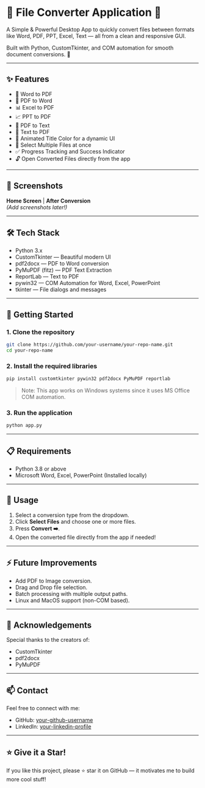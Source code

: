 # 📄 File Converter Application 🔁

A Simple & Powerful Desktop App to quickly convert files between formats like Word, PDF, PPT, Excel, Text — all from a clean and responsive GUI.

Built with Python, CustomTkinter, and COM automation for smooth document conversions. 🚀

---

## ✨ Features

- 📝 Word to PDF  
- 📄 PDF to Word  
- 📊 Excel to PDF  
- 📈 PPT to PDF  
- 📜 PDF to Text  
- 📑 Text to PDF  
- 🎨 Animated Title Color for a dynamic UI  
- 📂 Select Multiple Files at once  
- ✅ Progress Tracking and Success Indicator  
- 🔓 Open Converted Files directly from the app  

---

## 📸 Screenshots

**Home Screen** | **After Conversion**  
*(Add screenshots later!)*

---

## 🛠️ Tech Stack

- Python 3.x  
- CustomTkinter — Beautiful modern UI  
- pdf2docx — PDF to Word conversion  
- PyMuPDF (fitz) — PDF Text Extraction  
- ReportLab — Text to PDF  
- pywin32 — COM Automation for Word, Excel, PowerPoint  
- tkinter — File dialogs and messages  

---

## 🚀 Getting Started

### 1. Clone the repository

```bash
git clone https://github.com/your-username/your-repo-name.git
cd your-repo-name
```

### 2. Install the required libraries

```bash
pip install customtkinter pywin32 pdf2docx PyMuPDF reportlab
```

> Note: This app works on Windows systems since it uses MS Office COM automation.

### 3. Run the application

```bash
python app.py
```

---

## 📋 Requirements

- Python 3.8 or above  
- Microsoft Word, Excel, PowerPoint (Installed locally)  

---

## 📝 Usage

1. Select a conversion type from the dropdown.  
2. Click **Select Files** and choose one or more files.  
3. Press **Convert ➡️**.  
4. Open the converted file directly from the app if needed!

---

## ⚡ Future Improvements

- Add PDF to Image conversion.  
- Drag and Drop file selection.  
- Batch processing with multiple output paths.  
- Linux and MacOS support (non-COM based).  

---

## 🙌 Acknowledgements

Special thanks to the creators of:

- CustomTkinter  
- pdf2docx  
- PyMuPDF  

---

## 📫 Contact

Feel free to connect with me:

- GitHub: [your-github-username](https://github.com/your-github-username)  
- LinkedIn: [your-linkedin-profile](https://www.linkedin.com/in/your-linkedin-profile)  

---

## ⭐ Give it a Star!

If you like this project, please ⭐ star it on GitHub — it motivates me to build more cool stuff!
